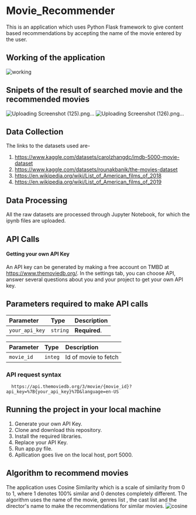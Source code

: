 # Movie_Recommender
This is an application which uses Python Flask framework to give content based recommendations by accepting the name of the movie entered by the user.
## Working of the application
![working](https://user-images.githubusercontent.com/77972615/170870827-a31a9d21-b51e-4790-913a-f16ac75b76cc.png)
## Snipets of the result of searched movie and the recommended movies
![Uploading Screenshot (125).png…]()
![Uploading Screenshot (126).png…]()

## Data Collection
The links to the datasets used are-
1. https://www.kaggle.com/datasets/carolzhangdc/imdb-5000-movie-dataset
2. https://www.kaggle.com/datasets/rounakbanik/the-movies-dataset
3. https://en.wikipedia.org/wiki/List_of_American_films_of_2018
4. https://en.wikipedia.org/wiki/List_of_American_films_of_2019

## Data Processing
All the raw datasets are processed through Jupyter Notebook, for which the ipynb files are uploaded.

## API Calls

#### Getting your own API Key
An API key can be generated by making a free account on TMBD at https://www.themoviedb.org/. In the settings tab, you can choose API, answer several questions about you and your project to get your own API key.


## Parameters required to make API calls

| Parameter | Type     | Description                |
| :-------- | :------- | :------------------------- |
| `your_api_key` | `string` | **Required**. |




| Parameter  | Type     | Description                       |
| :---------- | :------- | :-------------------------------- |
| ` movie_id  ` | `integ` | Id of movie to fetch |

### API request syntax

```http
  https://api.themoviedb.org/3/movie/{movie_id}?api_key=%7B{your_api_key}%7D&language=en-US
```

## Running the project in your local machine
1. Generate your own API Key.
2. Clone and download this repository.
3. Install the required libraries.
4. Replace your API Key.
5. Run app.py file.
6. Apllication goes live on the local host, port 5000.

## Algorithm to recommend movies
The application uses Cosine Similarity which is a scale of similarity from 0 to 1, where 1 denotes 100% similar and 0 denotes completely different. The algorithm uses the name of the movie, genres list , the cast list and the director's name to make the recommendations for similar movies.
![cosine](https://user-images.githubusercontent.com/77972615/170871084-ead2b1ff-8474-45df-9150-d2b6c47b8ad7.png)




